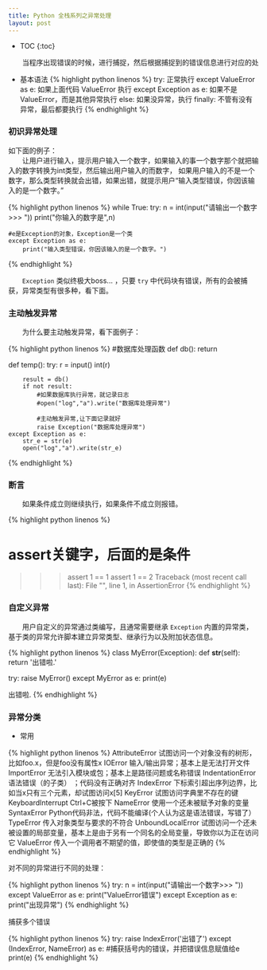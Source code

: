 ```yaml
---
title: Python 全栈系列之异常处理
layout: post
---
```


* TOC
{:toc}

　　当程序出现错误的时候，进行捕捉，然后根据捕捉到的错误信息进行对应的处  
- 基本语法
{% highlight python linenos %}
try:
    正常执行
except ValueError as e:
    如果上面代码 ValueError 执行
except Exception as e:
    如果不是 ValueError，而是其他异常执行
else:
    如果没异常，执行
finally:
    不管有没有异常，最后都要执行
{% endhighlight %}

### 初识异常处理

如下面的例子：  
　　让用户进行输入，提示用户输入一个数字，如果输入的事一个数字那个就把输入的数字转换为int类型，然后输出用户输入的而数字，
如果用户输入的不是一个数字，那么类型转换就会出错，如果出错，就提示用户“输入类型错误，你因该输入的是一个数字。”

{% highlight python linenos %}
while True:
    try:
        n = int(input("请输出一个数字>>> "))
        print("你输入的数字是",n)

    #e是Exception的对象，Exception是一个类
    except Exception as e:
        print("输入类型错误，你因该输入的是一个数字。")
{% endhighlight %}

　　`Exception` 类似终极大boss... ，只要 `try` 中代码块有错误，所有的会被捕获，异常类型有很多种，看下面。




### 主动触发异常

　　为什么要主动触发异常，看下面例子：  

{% highlight python linenos %}
#数据库处理函数
def db():
    return

def temp():
    try:
        r = input()
        int(r)
        
        result = db()
        if not result:
            #如果数据库执行异常，就记录日志
            #open("log","a").write("数据库处理异常")
            
            #主动触发异常,让下面记录就好
            raise Exception("数据库处理异常")
    except Exception as e:
        str_e = str(e)
        open("log","a").write(str_e)
{% endhighlight %}

### 断言

　　如果条件成立则继续执行，如果条件不成立则报错。

{% highlight python linenos %}
# assert关键字，后面的是条件
>>> assert 1 == 1
>>> assert 1 == 2
Traceback (most recent call last):
  File "<stdin>", line 1, in <module>
AssertionError
{% endhighlight %}

### 自定义异常

　　用户自定义的异常通过类编写，且通常需要继承 `Exception` 内置的异常类，基于类的异常允许脚本建立异常类型、继承行为以及附加状态信息。  

{% highlight python linenos %}
class MyError(Exception):
    def __str__(self):
        return '出错啦.'
 
try:
    raise MyError()
except MyError as e:
    print(e)

出错啦.
{% endhighlight %}

### 异常分类

- 常用

{% highlight python linenos %}
AttributeError      试图访问一个对象没有的树形，比如foo.x，但是foo没有属性x
IOError             输入/输出异常；基本上是无法打开文件
ImportError         无法引入模块或包；基本上是路径问题或名称错误
IndentationError    语法错误（的子类） ；代码没有正确对齐
IndexError          下标索引超出序列边界，比如当x只有三个元素，却试图访问x[5]
KeyError            试图访问字典里不存在的键
KeyboardInterrupt   Ctrl+C被按下
NameError           使用一个还未被赋予对象的变量
SyntaxError         Python代码非法，代码不能编译(个人认为这是语法错误，写错了）
TypeError           传入对象类型与要求的不符合
UnboundLocalError   试图访问一个还未被设置的局部变量，基本上是由于另有一个同名的全局变量，导致你以为正在访问它
ValueError          传入一个调用者不期望的值，即使值的类型是正确的
{% endhighlight %}

对不同的异常进行不同的处理：

{% highlight python linenos %}
try:
    n = int(input("请输出一个数字>>> "))
except ValueError as e:
    print("ValueError错误")
except Exception as e:
    print("出现异常")
{% endhighlight %}

捕获多个错误

{% highlight python linenos %}
try:
    raise IndexError('出错了')
except (IndexError, NameError) as e:  #捕获括号内的错误，并把错误信息赋值给e
    print(e)
{% endhighlight %}